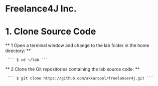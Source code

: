 # Freelance4J Inc.

# 1. Clone Source Code

  ** 1 Open a terminal window and change to the lab folder in the home directory: ** 

     ``` $ cd ~/lab ```

  **  2 Clone the Git repositories containing the lab source code: ** 

     ``` $ git clone https://github.com/akkarapol/freelancer4j.git ```
